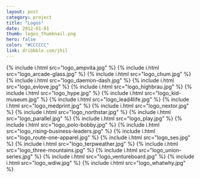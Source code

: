 ```yaml
---
layout: post
category: project
title: "Logos"
date: 2012-01-01
thumb: logos_thumbnail.png
hero: false
color: "#CCCCCC"
link: dribbble.com/jhil
---
```


{% include i.html src="logo_ampvita.jpg" %}
{% include i.html src="logo_arcade-glass.jpg" %}
{% include i.html src="logo_chum.jpg" %}
{% include i.html src="logo_daemon-dash.jpg" %}
{% include i.html src="logo_evlove.jpg" %}
{% include i.html src="logo_highbrau.jpg" %}
{% include i.html src="logo_hype.jpg" %}
{% include i.html src="logo_kid-museum.jpg" %}
{% include i.html src="logo_lead4life.jpg" %}
{% include i.html src="logo_medprint.jpg" %}
{% include i.html src="logo_nextor.jpg" %}
{% include i.html src="logo_northstar.jpg" %}
{% include i.html src="logo_parallel.jpg" %}
{% include i.html src="logo_play.jpg" %}
{% include i.html src="logo_polo-bobby.jpg" %}
{% include i.html src="logo_rising-business-leaders.jpg" %}
{% include i.html src="logo_route-one-apparel.jpg" %}
{% include i.html src="logo_ses.jpg" %}
{% include i.html src="logo_terpweather.jpg" %}
{% include i.html src="logo_three-mountains.jpg" %}
{% include i.html src="logo_union-series.jpg" %}
{% include i.html src="logo_ventureboard.jpg" %}
{% include i.html src="logo_wdiw.jpg" %}
{% include i.html src="logo_whatwhy.jpg" %}
